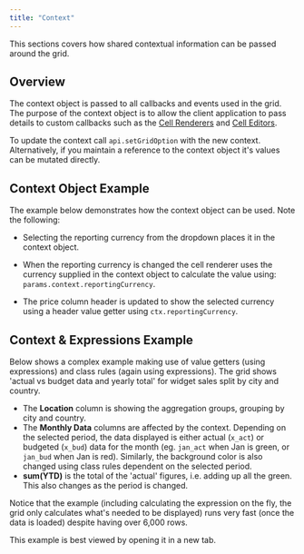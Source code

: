 ```yaml
---
title: "Context"
---
```


This sections covers how shared contextual information can be passed around the grid.

## Overview

The context object is passed to all callbacks and events used in the grid. The purpose of the context object is to allow the client application to pass details to custom callbacks such as the [Cell Renderers](/component-cell-renderer/) and [Cell Editors](/cell-editing/).

<api-documentation source='grid-options/properties.json' section='miscellaneous' names='["context"]' ></api-documentation>

To update the context call `api.setGridOption` with the new context. Alternatively, if you maintain a reference to the context object it's values can be mutated directly. 

## Context Object Example

The example below demonstrates how the context object can be used. Note the following:

- Selecting the reporting currency from the dropdown places it in the context object.

- When the reporting currency is changed the cell renderer uses the currency supplied in the context object to calculate the value using: `params.context.reportingCurrency`.

- The price column header is updated to show the selected currency using a header value getter using `ctx.reportingCurrency`.

<grid-example title='Context Object' name='context' type='mixed'></grid-example>


## Context & Expressions Example

Below shows a complex example making use of value getters (using expressions) and class rules (again using expressions). The grid shows 'actual vs budget data and yearly total' for widget sales split by city and country.

- The **Location** column is showing the aggregation groups, grouping by city and country.
- The **Monthly Data** columns are affected by the context. Depending on the selected period, the data displayed is either actual (`x_act`) or budgeted (`x_bud`) data for the month (eg. `jan_act` when Jan is green, or `jan_bud` when Jan is red). Similarly, the background color is also changed using class rules dependent on the selected period.
- **sum(YTD)** is the total of the 'actual' figures, i.e. adding up all the green. This also changes as the period is changed.

Notice that the example (including calculating the expression on the fly, the grid only calculates what's needed to be displayed) runs very fast (once the data is loaded) despite having over 6,000 rows.

This example is best viewed by opening it in a new tab.

<grid-example title='Monthly Sales' name='monthly-sales' type='mixed' options='{ "enterprise": true, "modules": ["clientside", "rowgrouping", "setfilter", "filterpanel"], "extras": ["fontawesome"] }'></grid-example>
